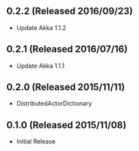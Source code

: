 ## 0.2.2 (Released 2016/09/23)

* Update Akka 1.1.2

## 0.2.1 (Released 2016/07/16)

* Update Akka 1.1.1

## 0.2.0 (Released 2015/11/11)

* DistributedActorDictionary

## 0.1.0 (Released 2015/11/08)

* Initial Release
